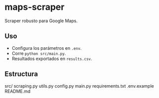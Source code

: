 # maps-scraper

Scraper robusto para Google Maps.

## Uso

- Configura los parámetros en `.env`.
- Corre `python src/main.py`.
- Resultados exportados en `results.csv`.

## Estructura
src/
  scraping.py
  utils.py
  config.py
  main.py
requirements.txt
.env.example
README.md
